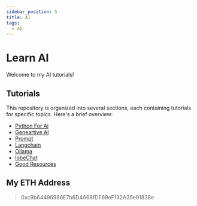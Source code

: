 ```yaml
---
sidebar_position: 5
title: AI
tags:
  - AI
---
```


# Learn AI

Welcome to my AI tutorials!

## Tutorials

This repository is organized into several sections, each containing tutorials for specific topics. Here's a brief overview:

* [Python For Ai](./python-for-ai.md)
* [Geneartive AI](./generative-ai.md)
* [Prompt](./prompt.md)
* [Langchain](./langchain.md)
* [Ollama](./ollama.md)
* [lobeChat](./lobe-chat.md)
* [Good Resources](./good-resources.md)

## My ETH Address

> 0xc9b64496986E7b6D4A68fDF69eF132A35e91838e
